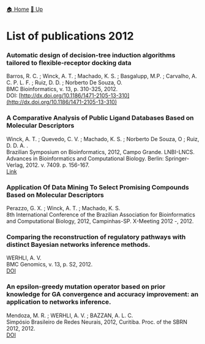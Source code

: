 [🏠 Home](../index.md) [🔼 Up](../publications.md)


# List of publications 2012

### Automatic design of decision-tree induction algorithms tailored to flexible-receptor docking data
Barros, R. C. ; Winck, A. T. ; Machado, K. S. ; Basgalupp, M.P. ; Carvalho, A. C. P. L. F. ; Ruiz, D. D. ; Norberto De Souza, O.<br />
BMC Bioinformatics, v. 13, p. 310-325, 2012. <br />
DOI: [http://dx.doi.org/10.1186/1471-2105-13-310](http://dx.doi.org/10.1186/1471-2105-13-310)

### A Comparative Analysis of Public Ligand Databases Based on Molecular Descriptors
Winck, A. T. ; Quevedo, C. V. ; Machado, K. S. ; Norberto De Souza, O ; Ruiz, D. D. A. .<br />
Brazilian Symposium on Bioinformatics, 2012, Campo Grande. LNBI-LNCS. Advances in Bioinformatics and Computational Biology. Berlin: Springer-Verlag, 2012. v. 7409. p. 156-167.<br />
[Link](https://www.researchgate.net/publication/295505545_A_Comparative_Analysis_of_Public_Ligand_Databases_Based_on_Molecular_Descriptors)

### Application Of Data Mining To Select Promising Compounds Based on Molecular Descriptors
Perazzo, G. X. ; Winck, A. T. ; Machado, K. S.<br />
8th International Conference of the Brazilian Association for Bioinformatics and Computational Biology, 2012, Campinhas-SP. X-Meeting 2012 -, 2012.<br />

### Comparing the reconstruction of regulatory pathways with distinct Bayesian networks inference methods.
WERHLI, A. V. <br />
BMC Genomics, v. 13, p. S2, 2012. <br />
[DOI](http://dx.doi.org/10.1186/1471-2164-13-S5-S2)

### An epsilon-greedy mutation operator based on prior knowledge for GA convergence and accuracy improvement: an application to networks inference.
Mendoza, M. R. ; WERHLI, A. V. ; BAZZAN, A. L. C. <br />
Simpósio Brasileiro de Redes Neurais, 2012, Curitiba. Proc. of the SBRN 2012, 2012. <br />
[DOI](https://ieeexplore.ieee.org/document/6374826)


 
